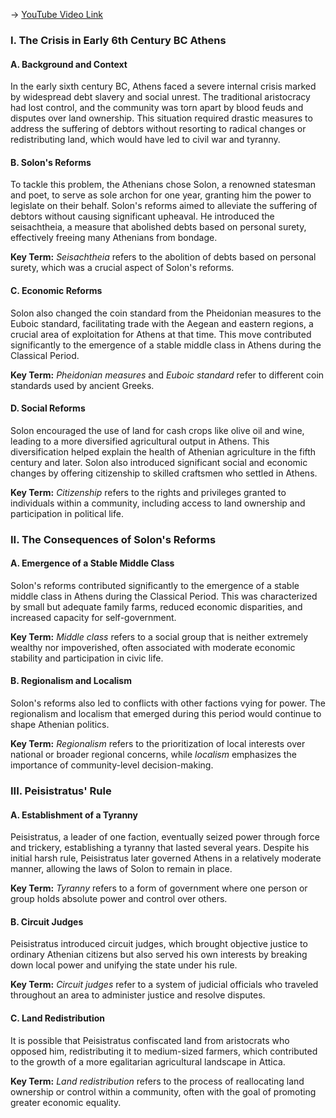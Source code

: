 -> [YouTube Video Link](https://www.youtube.com/watch?v=j6UcwlB9uiE&list=PL023BCE5134243987&index=11&pp=iAQB)

### I. The Crisis in Early 6th Century BC Athens
#### A. Background and Context

In the early sixth century BC, Athens faced a severe internal crisis marked by widespread debt slavery and social unrest. The traditional aristocracy had lost control, and the community was torn apart by blood feuds and disputes over land ownership. This situation required drastic measures to address the suffering of debtors without resorting to radical changes or redistributing land, which would have led to civil war and tyranny.

#### B. Solon's Reforms

To tackle this problem, the Athenians chose Solon, a renowned statesman and poet, to serve as sole archon for one year, granting him the power to legislate on their behalf. Solon's reforms aimed to alleviate the suffering of debtors without causing significant upheaval. He introduced the seisachtheia, a measure that abolished debts based on personal surety, effectively freeing many Athenians from bondage.

**Key Term:** _Seisachtheia_ refers to the abolition of debts based on personal surety, which was a crucial aspect of Solon's reforms.

#### C. Economic Reforms

Solon also changed the coin standard from the Pheidonian measures to the Euboic standard, facilitating trade with the Aegean and eastern regions, a crucial area of exploitation for Athens at that time. This move contributed significantly to the emergence of a stable middle class in Athens during the Classical Period.

**Key Term:** _Pheidonian measures_ and _Euboic standard_ refer to different coin standards used by ancient Greeks.

#### D. Social Reforms

Solon encouraged the use of land for cash crops like olive oil and wine, leading to a more diversified agricultural output in Athens. This diversification helped explain the health of Athenian agriculture in the fifth century and later. Solon also introduced significant social and economic changes by offering citizenship to skilled craftsmen who settled in Athens.

**Key Term:** _Citizenship_ refers to the rights and privileges granted to individuals within a community, including access to land ownership and participation in political life.

### II. The Consequences of Solon's Reforms
#### A. Emergence of a Stable Middle Class

Solon's reforms contributed significantly to the emergence of a stable middle class in Athens during the Classical Period. This was characterized by small but adequate family farms, reduced economic disparities, and increased capacity for self-government.

**Key Term:** _Middle class_ refers to a social group that is neither extremely wealthy nor impoverished, often associated with moderate economic stability and participation in civic life.

#### B. Regionalism and Localism

Solon's reforms also led to conflicts with other factions vying for power. The regionalism and localism that emerged during this period would continue to shape Athenian politics.

**Key Term:** _Regionalism_ refers to the prioritization of local interests over national or broader regional concerns, while _localism_ emphasizes the importance of community-level decision-making.

### III. Peisistratus' Rule
#### A. Establishment of a Tyranny

Peisistratus, a leader of one faction, eventually seized power through force and trickery, establishing a tyranny that lasted several years. Despite his initial harsh rule, Peisistratus later governed Athens in a relatively moderate manner, allowing the laws of Solon to remain in place.

**Key Term:** _Tyranny_ refers to a form of government where one person or group holds absolute power and control over others.

#### B. Circuit Judges

Peisistratus introduced circuit judges, which brought objective justice to ordinary Athenian citizens but also served his own interests by breaking down local power and unifying the state under his rule.

**Key Term:** _Circuit judges_ refer to a system of judicial officials who traveled throughout an area to administer justice and resolve disputes.

#### C. Land Redistribution

It is possible that Peisistratus confiscated land from aristocrats who opposed him, redistributing it to medium-sized farmers, which contributed to the growth of a more egalitarian agricultural landscape in Attica.

**Key Term:** _Land redistribution_ refers to the process of reallocating land ownership or control within a community, often with the goal of promoting greater economic equality.